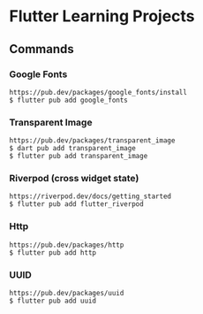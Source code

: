 # Flutter Learning Projects


## Commands

### Google Fonts
    https://pub.dev/packages/google_fonts/install
    $ flutter pub add google_fonts

### Transparent Image
    https://pub.dev/packages/transparent_image
    $ dart pub add transparent_image
    $ flutter pub add transparent_image

### Riverpod (cross widget state)
    https://riverpod.dev/docs/getting_started
    $ flutter pub add flutter_riverpod

### Http
    https://pub.dev/packages/http
    $ flutter pub add http

### UUID
    https://pub.dev/packages/uuid
    $ flutter pub add uuid

